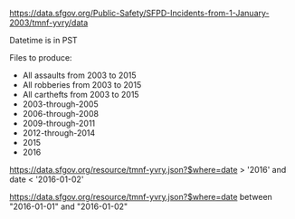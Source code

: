 https://data.sfgov.org/Public-Safety/SFPD-Incidents-from-1-January-2003/tmnf-yvry/data


Datetime is in PST 

Files to produce:

- All assaults from 2003 to 2015
- All robberies from 2003 to 2015
- All carthefts from 2003 to 2015
- 2003-through-2005
- 2006-through-2008
- 2009-through-2011
- 2012-through-2014
- 2015
- 2016


https://data.sfgov.org/resource/tmnf-yvry.json?$where=date > '2016' and date < '2016-01-02'


https://data.sfgov.org/resource/tmnf-yvry.json?$where=date between "2016-01-01" and "2016-01-02"
